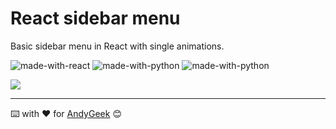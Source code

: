 # React sidebar menu

Basic sidebar menu in React with single animations.

![made-with-react](https://img.shields.io/badge/Made%20with-React-blue) ![made-with-python](https://img.shields.io/badge/Made%20with-HTML-orange) ![made-with-python](https://img.shields.io/badge/Made%20with-CSS-blue)

![](https://imgur.com/ZsqZMPC.gif)

------

⌨️ with ❤️ for [AndyGeek](https://github.com/andygeek) 😊